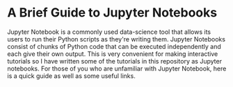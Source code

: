 # A Brief Guide to Jupyter Notebooks

Jupyter Notebook is a commonly used data-science tool that allows its users to run their Python scripts as they're writing them. Jupyter Notebooks consist of chunks of Python code that can be executed independently and each give their own output. This is very convenient for making interactive tutorials so I have written some of the tutorials in this repository as Jupyter notebooks. For those of you who are unfamiliar with Jupyter Notebook, here is a quick guide as well as some useful links. 

## 